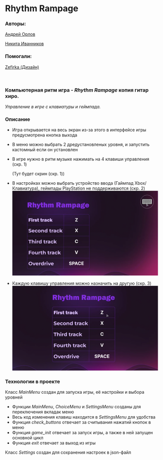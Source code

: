 # Rhythm Rampage
### Авторы:

[Андрей Орлов](https://github.com/vokintru)

[Никита Иванников](https://github.com/Nikiton-prog)

### Помогали:

[Zefjrka (Дизайн)](https://github.com/Zefjrka)
<br><br><br>
### Компьютерная ритм игра - *Rhythm Rampage* копия гитар хиро.
*Управление в игре с клавиатуры и геймпада.*

### Описание

 - Игра открывается на весь экран из-за этого в интерфейсе игры предусмотрена кнопка выхода
 - В меню можно выбрать 2 дредустановленых уровня, и запустить кастомный если он установлен
 - В игре нужно в ритм музыке нажимать на 4 клавиши управления (скр. 1)

   (Тут будет скрин (скр. 1))
 - В настройках можно выбрать устройство ввода (Гаймпад Xbox/Клавиатура), геймпады PlayStation не поддерживаются (скр. 2)
![alt text](screens/2.gif)
 - Каждую клавишу управления можно назначить на другую (скр. 3)
![alt text](screens/3.gif)

### Технологии в проекте 

Класс *MainMenu* создан для запуска игры, её настройки и выбора уровней

 - Функции *MainMenu*, *ChoiceMenu* и *SettingsMenu* созданы для переключения вкладак меню
 - Весь код изменения клавиш находится в *SettingsMenu* для удобства
 - Функция *check_buttons* отвечает за считывания нажатий кнопок в меню
 - Функция *game_init* отвечает за запуск игры, а также в ней запущен основной цикл
 - Функция *exit* отвечает за выход из игры

Класс *Settings* создан для сохранения настроек в json-файл
